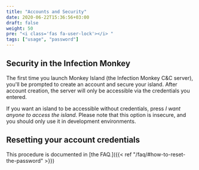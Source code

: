 ```yaml
---
title: "Accounts and Security"
date: 2020-06-22T15:36:56+03:00
draft: false
weight: 50
pre: "<i class='fas fa-user-lock'></i> "
tags: ["usage", "password"]
---
```


## Security in the Infection Monkey

The first time you launch Monkey Island (the Infection Monkey C&C server), you'll be prompted to create an account and secure your island. After account creation, the server will only be accessible via the credentials you entered.

If you want an island to be accessible without credentials, press *I want anyone to access the island*. Please note that this option is insecure, and you should only use it in development environments.

## Resetting your account credentials

This procedure is documented in [the FAQ.]({{< ref "/faq/#how-to-reset-the-password" >}})

